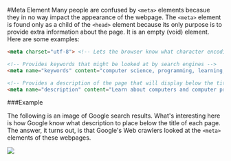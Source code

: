 #Meta Element
Many people are confused by `<meta>` elements becasue they in no way impact the appearance of the webpage. The `<meta>` element is found only as a child of the `<head>` element because its only purpose is to provide extra information about the page. It is an empty (void) element. Here are some examples:
```html
<meta charset="utf-8"> <!-- Lets the browser know what character encoding your HTML file is using. -->

<!-- Provides keywords that might be looked at by search engines -->
<meta name="keywords" content="computer science, programming, learning, html">

<!-- Provides a description of the page that will display below the title in a search result. -->
<meta name="description" content="Learn about computers and computer programming for free!">
```

###Example

The following is an image of Google search results. What's interesting here is how Google know what description to place below the title of each page. The answer, it turns out, is that Google's Web crawlers looked at the `<meta>` elements of these webpages.

![](http://christensenacademy.org/modules/html-basics/textpages/meta-example.png)
